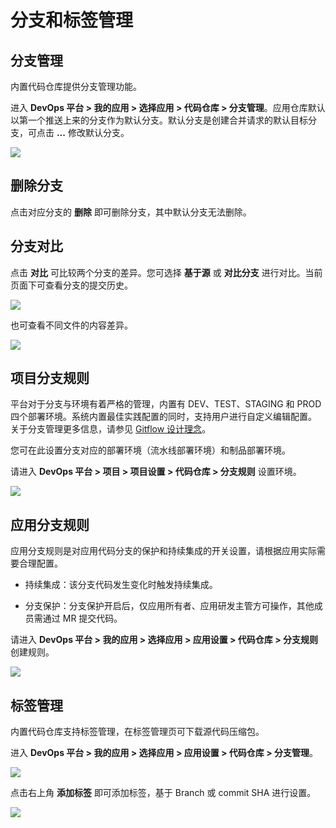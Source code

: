 # 分支和标签管理

## 分支管理

内置代码仓库提供分支管理功能。

进入 **DevOps 平台 > 我的应用 > 选择应用 > 代码仓库 > 分支管理**。应用仓库默认以第一个推送上来的分支作为默认分支。默认分支是创建合并请求的默认目标分支，可点击 **...** 修改默认分支。

![](https://terminus-paas.oss-cn-hangzhou.aliyuncs.com/paas-doc/2021/08/23/5f8a2db7-5e0d-48c0-9822-3f44e1f2123f.png)

## 删除分支

点击对应分支的 **删除** 即可删除分支，其中默认分支无法删除。

## 分支对比

点击 **对比** 可比较两个分支的差异。您可选择 **基于源** 或 **对比分支** 进行对比。当前页面下可查看分支的提交历史。

![](https://terminus-paas.oss-cn-hangzhou.aliyuncs.com/paas-doc/2021/08/23/9f9c9307-f362-4ded-ab6a-2c6e8e23e08a.png)

也可查看不同文件的内容差异。

![](https://terminus-paas.oss-cn-hangzhou.aliyuncs.com/paas-doc/2021/08/23/7f4cab4a-ec3e-4945-bd3a-772176ac8cc4.png)

## 项目分支规则

平台对于分支与环境有着严格的管理，内置有 DEV、TEST、STAGING 和 PROD 四个部署环境。系统内置最佳实践配置的同时，支持用户进行自定义编辑配置。 关于分支管理更多信息，请参见 [Gitflow 设计理念](../../concepts/gitflow.md)。

您可在此设置分支对应的部署环境（流水线部署环境）和制品部署环境。

请进入 **DevOps 平台 > 项目 > 项目设置 > 代码仓库 > 分支规则** 设置环境。

![](https://terminus-paas.oss-cn-hangzhou.aliyuncs.com/paas-doc/2021/08/23/57c1237c-ba53-4333-a797-736a4d3bb1a5.png)

## 应用分支规则

应用分支规则是对应用代码分支的保护和持续集成的开关设置，请根据应用实际需要合理配置。

* 持续集成：该分支代码发生变化时触发持续集成。

* 分支保护：分支保护开启后，仅应用所有者、应用研发主管方可操作，其他成员需通过 MR 提交代码。

请进入 **DevOps 平台 > 我的应用 > 选择应用 > 应用设置 > 代码仓库 > 分支规则** 创建规则。

![](https://terminus-paas.oss-cn-hangzhou.aliyuncs.com/paas-doc/2021/08/23/9555b13d-530c-43dc-8e18-47f1f84a5f7d.png)

## 标签管理

内置代码仓库支持标签管理，在标签管理页可下载源代码压缩包。

进入 **DevOps 平台 > 我的应用 > 选择应用 > 应用设置 > 代码仓库 > 分支管理**。

![](https://terminus-paas.oss-cn-hangzhou.aliyuncs.com/paas-doc/2021/08/23/b8b34de9-b50d-4bae-b7bf-d515ba579701.png)

点击右上角 **添加标签** 即可添加标签，基于 Branch 或 commit SHA 进行设置。

![](https://terminus-paas.oss-cn-hangzhou.aliyuncs.com/paas-doc/2021/08/23/4803e91d-7d3c-44b3-b3c1-f0df3c5a1b73.png)


